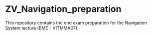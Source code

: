 # ZV_Navigation_preparation
This repository contains the  end exam preparation for  the Navigation System lecture (BME - VITMMA07).  
